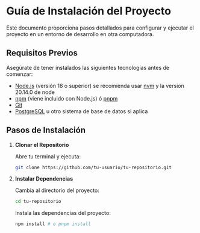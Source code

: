 # Guía de Instalación del Proyecto

Este documento proporciona pasos detallados para configurar y ejecutar el proyecto en un entorno de desarrollo en otra computadora.

## Requisitos Previos

Asegúrate de tener instalados las siguientes tecnologías antes de comenzar:

- [Node.js](https://nodejs.org/en/) (versión 18 o superior) se recomienda usar [nvm]() y la version 20.14.0 de node
- [npm](https://www.npmjs.com/) (viene incluido con Node.js) ó [pnpm](https://pnpm.io/)
- [Git](https://git-scm.com/)
- [PostgreSQL](https://www.postgresql.org/) u otro sistema de base de datos si aplica

## Pasos de Instalación

1. **Clonar el Repositorio**

   Abre tu terminal y ejecuta:

   ```bash
   git clone https://github.com/tu-usuario/tu-repositorio.git
   ```

2. **Instalar Dependencias**

   Cambia al directorio del proyecto:

   ```bash
   cd tu-repositorio
   ```

   Instala las dependencias del proyecto:

   ```bash
   npm install # o pnpm install
   ```
